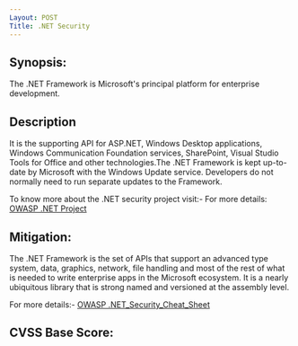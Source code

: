 ```yaml
---
Layout: POST
Title: .NET Security
---
```

<!---
.NET
-->
Synopsis:
------------------
The .NET Framework is Microsoft's principal platform for enterprise development.


Description
------------------------
It is the supporting API for ASP.NET, Windows Desktop applications, Windows Communication Foundation services, SharePoint, Visual Studio Tools for Office and other technologies.The .NET Framework is kept up-to-date by Microsoft with the Windows Update service. Developers do not normally need to run separate updates to the Framework. 

To know more about the .NET security project visit:- For more details: [OWASP .NET Project](https://www.owasp.org/index.php/Category:OWASP_.NET_Project) 


Mitigation:
---------------
The .NET Framework is the set of APIs that support an advanced type system, data, graphics, network, file handling and most of the rest of what is needed to write enterprise apps in the Microsoft ecosystem. It is a nearly ubiquitous library that is strong named and versioned at the assembly level.

For more details:- [OWASP .NET_Security_Cheat_Sheet](https://www.owasp.org/index.php/.NET_Security_Cheat_Sheet) 


CVSS Base Score:
-------------------------

